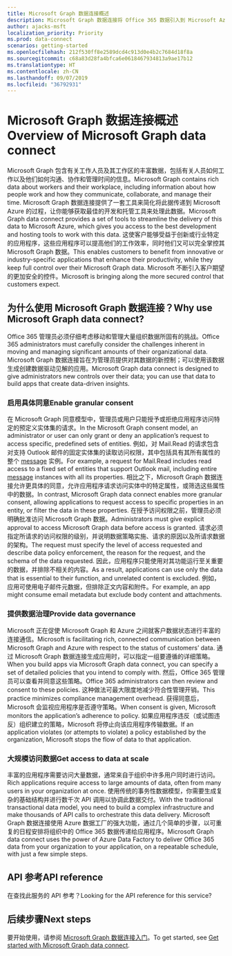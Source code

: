 ```yaml
---
title: Microsoft Graph 数据连接概述
description: Microsoft Graph 数据连接将 Office 365 数据引入到 Microsoft Azure 中，让你能够获取最佳的开发和托管工具来处理此数据。
author: ajacks-msft
localization_priority: Priority
ms.prod: data-connect
scenarios: getting-started
ms.openlocfilehash: 212f530ff8e2589dcd4c913d0e4b2c7684d18f8a
ms.sourcegitcommit: c68a83d28fa4bfca6e0618467934813a9ae17b12
ms.translationtype: HT
ms.contentlocale: zh-CN
ms.lasthandoff: 09/07/2019
ms.locfileid: "36792931"
---
```

# <a name="overview-of-microsoft-graph-data-connect"></a><span data-ttu-id="0ec30-103">Microsoft Graph 数据连接概述</span><span class="sxs-lookup"><span data-stu-id="0ec30-103">Overview of Microsoft Graph data connect</span></span>
<span data-ttu-id="0ec30-104">Microsoft Graph 包含有关工作人员及其工作区的丰富数据，包括有关人员如何工作以及他们如何沟通、协作和管理时间的信息。</span><span class="sxs-lookup"><span data-stu-id="0ec30-104">Microsoft Graph contains rich data about workers and their workplace, including information about how people work and how they communicate, collaborate, and manage their time.</span></span> <span data-ttu-id="0ec30-105">Microsoft Graph 数据连接提供了一套工具来简化将此据传递到 Microsoft Azure 的过程，让你能够获取最佳的开发和托管工具来处理此数据。</span><span class="sxs-lookup"><span data-stu-id="0ec30-105">Microsoft Graph data connect provides a set of tools to streamline the delivery of this data to Microsoft Azure, which gives you access to the best development and hosting tools to work with this data.</span></span> <span data-ttu-id="0ec30-106">这使客户能够受益于创新或行业特定的应用程序，这些应用程序可以提高他们的工作效率，同时他们又可以完全掌控其 Microsoft Graph 数据。</span><span class="sxs-lookup"><span data-stu-id="0ec30-106">This enables customers to benefit from innovative or industry-specific applications that enhance their productivity, while they keep full control over their Microsoft Graph data.</span></span> <span data-ttu-id="0ec30-107">Microsoft 不断引入客户期望的更加安全的控件。</span><span class="sxs-lookup"><span data-stu-id="0ec30-107">Microsoft is bringing along the more secured control that customers expect.</span></span>

## <a name="why-use-microsoft-graph-data-connect"></a><span data-ttu-id="0ec30-108">为什么使用 Microsoft Graph 数据连接？</span><span class="sxs-lookup"><span data-stu-id="0ec30-108">Why use Microsoft Graph data connect?</span></span>
<span data-ttu-id="0ec30-109">Office 365 管理员必须仔细考虑移动和管理大量组织数据所固有的挑战。</span><span class="sxs-lookup"><span data-stu-id="0ec30-109">Office 365 administrators must carefully consider the challenges inherent in moving and managing significant amounts of their organizational data.</span></span> <span data-ttu-id="0ec30-110">Microsoft Graph 数据连接旨在为管理员提供对其数据的新控制；可以使用该数据生成创建数据驱动见解的应用。</span><span class="sxs-lookup"><span data-stu-id="0ec30-110">Microsoft Graph data connect is designed to give administrators new controls over their data; you can use that data to build apps that create data-driven insights.</span></span> 

### <a name="enable-granular-consent"></a><span data-ttu-id="0ec30-111">启用具体同意</span><span class="sxs-lookup"><span data-stu-id="0ec30-111">Enable granular consent</span></span>

<span data-ttu-id="0ec30-112">在 Microsoft Graph 同意模型中，管理员或用户只能授予或拒绝应用程序访问特定的预定义实体集的请求。</span><span class="sxs-lookup"><span data-stu-id="0ec30-112">In the Microsoft Graph consent model, an administrator or user can only grant or deny an application’s request to access specific, predefined sets of entities.</span></span> <span data-ttu-id="0ec30-113">例如，对 Mail.Read 的请求包含对支持 Outlook 邮件的固定实体集的读取访问权限，其中包括具有其所有属性的整个 [message](/graph/api/resources/message?view=graph-rest-1.0) 实例。</span><span class="sxs-lookup"><span data-stu-id="0ec30-113">For example, a request for Mail.Read includes read access to a fixed set of entities that support Outlook mail, including entire [message](/graph/api/resources/message?view=graph-rest-1.0) instances with all its properties.</span></span> <span data-ttu-id="0ec30-114">相比之下，Microsoft Graph 数据连接允许更具体的同意，允许应用程序请求访问实体中的特定属性，或筛选这些属性中的数据。</span><span class="sxs-lookup"><span data-stu-id="0ec30-114">In contrast, Microsoft Graph data connect enables more granular consent, allowing applications to request access to specific properties in an entity, or filter the data in these properties.</span></span> <span data-ttu-id="0ec30-115">在授予访问权限之前，管理员必须明确批准访问 Microsoft Graph 数据。</span><span class="sxs-lookup"><span data-stu-id="0ec30-115">Administrators must give explicit approval to access Microsoft Graph data before access is granted.</span></span> <span data-ttu-id="0ec30-116">请求必须指定所请求的访问权限的级别，并说明数据策略实施、请求的原因以及所请求数据的架构。</span><span class="sxs-lookup"><span data-stu-id="0ec30-116">The request must specify the level of access requested and describe data policy enforcement, the reason for the request, and the schema of the data requested.</span></span> <span data-ttu-id="0ec30-117">因此，应用程序只能使用对其功能运行至关重要的数据，并排除不相关的内容。</span><span class="sxs-lookup"><span data-stu-id="0ec30-117">As a result, applications can use only the data that is essential to their function, and unrelated content is excluded.</span></span> <span data-ttu-id="0ec30-118">例如，应用可使用电子邮件元数据，但排除正文内容和附件。</span><span class="sxs-lookup"><span data-stu-id="0ec30-118">For example, an app might consume email metadata but exclude body content and attachments.</span></span> 

### <a name="provide-data-governance"></a><span data-ttu-id="0ec30-119">提供数据治理</span><span class="sxs-lookup"><span data-stu-id="0ec30-119">Provide data governance</span></span>
<span data-ttu-id="0ec30-120">Microsoft 正在促使 Microsoft Graph 和 Azure 之间就客户数据状态进行丰富的连接通信。</span><span class="sxs-lookup"><span data-stu-id="0ec30-120">Microsoft is facilitating rich, connected communication between Microsoft Graph and Azure with respect to the status of customers’ data.</span></span> <span data-ttu-id="0ec30-121">通过 Microsoft Graph 数据连接生成应用时，可以指定一组要遵循的详细策略。</span><span class="sxs-lookup"><span data-stu-id="0ec30-121">When you build apps via Microsoft Graph data connect, you can specify a set of detailed policies that you intend to comply with.</span></span> <span data-ttu-id="0ec30-122">然后，Office 365 管理员可以查看并同意这些策略。</span><span class="sxs-lookup"><span data-stu-id="0ec30-122">Office 365 administrators can then review and consent to these policies.</span></span> <span data-ttu-id="0ec30-123">这种做法可最大限度地减少符合性管理开销。</span><span class="sxs-lookup"><span data-stu-id="0ec30-123">This practice minimizes compliance management overhead.</span></span> <span data-ttu-id="0ec30-124">获得同意后，Microsoft 会监视应用程序是否遵守策略。</span><span class="sxs-lookup"><span data-stu-id="0ec30-124">When consent is given, Microsoft monitors the application’s adherence to policy.</span></span> <span data-ttu-id="0ec30-125">如果应用程序违反（或试图违反）组织建立的策略，Microsoft 将停止向该应用程序传输数据。</span><span class="sxs-lookup"><span data-stu-id="0ec30-125">If an application violates (or attempts to violate) a policy established by the organization, Microsoft stops the flow of data to that application.</span></span> 

### <a name="get-access-to-data-at-scale"></a><span data-ttu-id="0ec30-126">大规模访问数据</span><span class="sxs-lookup"><span data-stu-id="0ec30-126">Get access to data at scale</span></span>
<span data-ttu-id="0ec30-127">丰富的应用程序需要访问大量数据，通常来自于组织中许多用户同时进行访问。</span><span class="sxs-lookup"><span data-stu-id="0ec30-127">Rich applications require access to large amounts of data, often from many users in your organization at once.</span></span> <span data-ttu-id="0ec30-128">使用传统的事务性数据模型，你需要生成复杂的基础结构并进行数千次 API 调用以协调此数据交付。</span><span class="sxs-lookup"><span data-stu-id="0ec30-128">With the traditional transactional data model, you need to build a complex infrastructure and make thousands of API calls to orchestrate this data delivery.</span></span> <span data-ttu-id="0ec30-129">Microsoft Graph 数据连接使用 Azure 数据工厂的强大功能，通过几个简单的步骤，以可重复的日程安排将组织中的 Office 365 数据传递给应用程序。</span><span class="sxs-lookup"><span data-stu-id="0ec30-129">Microsoft Graph data connect uses the power of Azure Data Factory to deliver Office 365 data from your organization to your application, on a repeatable schedule, with just a few simple steps.</span></span>

## <a name="api-reference"></a><span data-ttu-id="0ec30-130">API 参考</span><span class="sxs-lookup"><span data-stu-id="0ec30-130">API reference</span></span>
<span data-ttu-id="0ec30-131">在查找此服务的 API 参考？</span><span class="sxs-lookup"><span data-stu-id="0ec30-131">Looking for the API reference for this service?</span></span>

## <a name="next-steps"></a><span data-ttu-id="0ec30-132">后续步骤</span><span class="sxs-lookup"><span data-stu-id="0ec30-132">Next steps</span></span>
<span data-ttu-id="0ec30-133">要开始使用，请参阅 [Microsoft Graph 数据连接入门](data-connect-get-started.md)。</span><span class="sxs-lookup"><span data-stu-id="0ec30-133">To get started, see [Get started with Microsoft Graph data connect](data-connect-get-started.md).</span></span>
